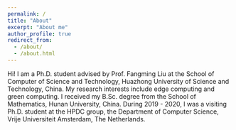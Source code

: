 ```yaml
---
permalink: /
title: "About"
excerpt: "About me"
author_profile: true
redirect_from: 
  - /about/
  - /about.html
---
```


Hi! I am a Ph.D. student advised by Prof. Fangming Liu at the School of Computer of Science and Technology, Huazhong University of Science and Technology, China. My research interests include edge computing and green computing. I received my B.Sc. degree from the School of Mathematics, Hunan University, China. During 2019 - 2020, I was a visiting Ph.D. student at the HPDC group, the Department of Computer Science, Vrije Universiteit Amsterdam, The Netherlands.
